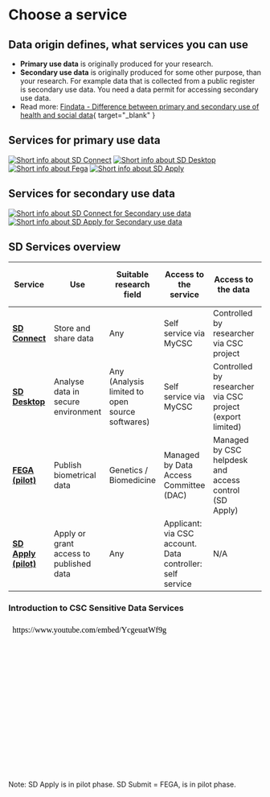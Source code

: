 # Choose a service
## Data origin defines, what services you can use
- **Primary use data** is originally produced for your research.
- **Secondary use data** is originally produced for some other purpose, than your research. For example data that is collected from a public register is secondary use data. You need a data permit for accessing secondary use data.
- Read more: [Findata - Difference between primary and secondary use of health and social data](https://findata.fi/en/faq/what-is-the-difference-between-primary-and-secondary-use-of-health-and-social-data/){ target="_blank" }

## Services for primary use data
[![Short info about SD Connect](./images/introduction/SD_ChooseService_SDConnect.svg 'SD Connect')](sd_connect.md)
[![Short info about SD Desktop](./images/introduction/SD_ChooseService_SDDesktop.svg 'SD Desktop')](sd_desktop.md)
[![Short info about Fega](./images/introduction/SD_ChooseService_Fega.svg 'Fega')](federatedega.md)
[![Short info about SD Apply](./images/introduction/SD_ChooseService_SDApply.svg 'SD Apply')](sd-apply.md)

## Services for secondary use data

[![Short info about SD Connect for Secondary use data](./images/introduction/SD_ChooseService_SDDesktop2.svg 'SD Desktop for secondary use')](sd-desktop-audited.md)
[![Short info about SD Apply for Secondary use data](./images/introduction/SD_ChooseService_SDApply2.svg 'SD Apply for secondary use')](sd-apply.md)

## SD Services overview

| Service | Use | Suitable research field | Access to the service | Access to the data | Graphic user interface available | Programming knowledge needed | Support |
|-|-|-|-|-|-|-|-|
| **[SD Connect](sd_connect.md)** | Store and share data | Any | Self service via MyCSC | Controlled by researcher via CSC project | Yes for files under 100GB | Yes for files over 100BG | CSC helpdesk. Zoom sessions available |
| **[SD Desktop](sd_desktop.md)** | Analyse data in secure environment | Any (Analysis limited to open source softwares) | Self service via MyCSC | Controlled by researcher via CSC project (export limited) | Yes | Yes for customisation via containers | CSC helpdesk. Zoom sessions available |
| **[FEGA (pilot)](federatedega.md)** | Publish biometrical data | Genetics / Biomedicine | Managed by Data Access Committee (DAC) | Managed by CSC helpdesk and access control (SD Apply) | Yes, for metadata submissions and access control (SD Apply) | No | N/A |
| **[SD Apply (pilot)](sd-apply.md)** | Apply or grant access to published data | Any | Applicant: via CSC account. Data controller: self service | N/A | Yes | No | N/A|

### Introduction to CSC Sensitive Data Services

<iframe width="560" height="315" frameborder="0" srcdoc="https://www.youtube.com/embed/YcgeuatWf9g" title="Introducing CSC Sensitive Data Services for Research" allow="autoplay; encrypted-media" allowfullscreen></iframe>
Note: SD Apply is in pilot phase. SD Submit = FEGA, is in pilot phase.
